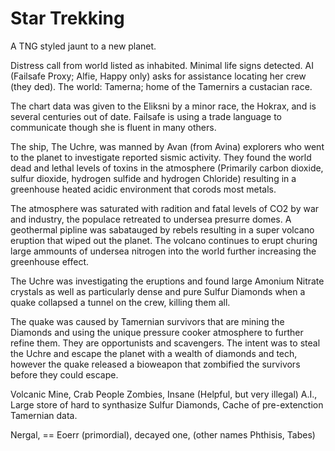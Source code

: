 # Star Trekking

A TNG styled jaunt to a new planet.

Distress call from world listed as inhabited. Minimal life signs detected. AI (Failsafe Proxy; Alfie, Happy only) asks for assistance locating her crew (they ded). The world: Tamerna; home of the Tamernirs a custacian race.

The chart data was given to the Eliksni by a minor race, the Hokrax, and is several centuries out of date. Failsafe is using a trade language to communicate though she is fluent in many others.

The ship, The Uchre, was manned by Avan (from Avina) explorers who went to the planet to investigate reported sismic activity. They found the world dead and lethal levels of toxins in the atmosphere (Primarily carbon dioxide, sulfur dioxide, hydrogen sulfide and hydrogen Chloride) resulting in a greenhouse heated acidic environment that corods most metals.

The atmosphere was saturated with radition and fatal levels of CO2 by war and industry, the populace retreated to undersea presurre domes. A geothermal pipline was sabatauged by rebels resulting in a super volcano eruption that wiped out the planet. The volcano continues to erupt churing large ammounts of undersea nitrogen into the world further increasing the greenhouse effect.

The Uchre was investigating the eruptions and found large Amonium Nitrate crystals as well as particularly dense and pure Sulfur Diamonds when a quake collapsed a tunnel on the crew, killing them all.

The quake was caused by Tamernian survivors that are mining the Diamonds and using the unique pressure cooker atmosphere to further refine them. They are opportunists and scavengers. The intent was to steal the Uchre and escape the planet with a wealth of diamonds and tech, however the quake released a bioweapon that zombified the survivors before they could escape.

Volcanic Mine, Crab People Zombies, Insane (Helpful, but very illegal) A.I., Large store of hard to synthasize Sulfur Diamonds, Cache of pre-extenction Tamernian data.

Nergal,  == Eoerr (primordial), decayed one, (other names Phthisis, Tabes)